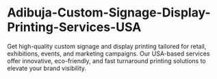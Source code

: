 # Adibuja-Custom-Signage-Display-Printing-Services-USA
Get high-quality custom signage and display printing tailored for retail, exhibitions, events, and marketing campaigns. Our USA-based services offer innovative, eco-friendly, and fast turnaround printing solutions to elevate your brand visibility.
